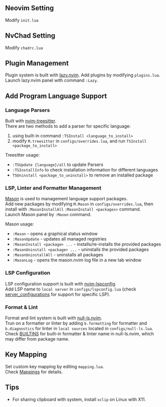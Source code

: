 ## Neovim Setting
Modify `init.lua`

## NvChad  Setting
Modify `chadrc.lua`

## Plugin Management
Plugin system is built with [lazy.nvim](https://github.com/folke/lazy.nvim).
Add plugins by modifying `plugins.lua`.  
Launch lazy.nvim panel with command `:Lazy`.

## Add Program Language Support
### Language Parsers
Built with [nvim-treesitter](https://github.com/nvim-treesitter/nvim-treesitter).  
There are two methods to add a parser for specific language:
1. using built-in command `:TSInstall <language_to_install>`  
2. modify `M.treesitter` in `configs/overrides.lua`, and run `TSInstall <package_to_install>`  

Treesitter usage:   
* `:TSUpdate {language}/all` to update Parsers  
* `:TSInstallInfo` to check installation information for different languages  
* `TSUninstall <package_to_uninstall>` to remove an installed package  

### LSP, Linter and Formatter Management
[Mason](https://github.com/williamboman/mason.nvim) is used to management language support packages.  
Add new packages by modifying `M.Mason` in `configs/overrides.lua`, then install with `:MasonInstallAll` `:MasonInstall <packages>` command.  
Launch Mason panel by `:Mason` command.  

Mason usage:
* `:Mason` - opens a graphical status window
* `:MasonUpdate` - updates all managed registries
* `:MasonInstall <package> ...` - installs/re-installs the provided packages
* `:MasonUninstall <package> ...` - uninstalls the provided packages
* `:MasonUninstallAll` - uninstalls all packages
* `:MasonLog` - opens the mason.nvim log file in a new tab window

### LSP Configuration
LSP configuration support is built with [nvim-lspconfig](https://github.com/neovim/nvim-lspconfig).  
Add LSP name to `local server` in `configs/lspconfig.lua` (check [server_configurations](https://github.com/neovim/nvim-lspconfig/blob/master/doc/server_configurations.md#clangd) for support for specific LSP).   
### Format & Lint
Format and lint system is built with [null-ls.nvim](https://github.com/jose-elias-alvarez/null-ls.nvim).  
Trun on a formatter or linter by adding `b.formatting` for formatter and `b.diagnostics` for linter in `local sources` located in `configs/null-ls.lua`.  
Check [BUILTINS](https://github.com/jose-elias-alvarez/null-ls.nvim/blob/main/doc/BUILTINS.md) for built-in formatter & linter name in null-ls.nvim, which may differ from package name.  

## Key Mapping
Set custom key mapping by editing `mapping.lua`.  
Check [Mappings](https://nvchad.com/docs/config/mappings) for details.  

## Tips
* For sharing clipboard with system, install `xclip` on Linux with X11.
